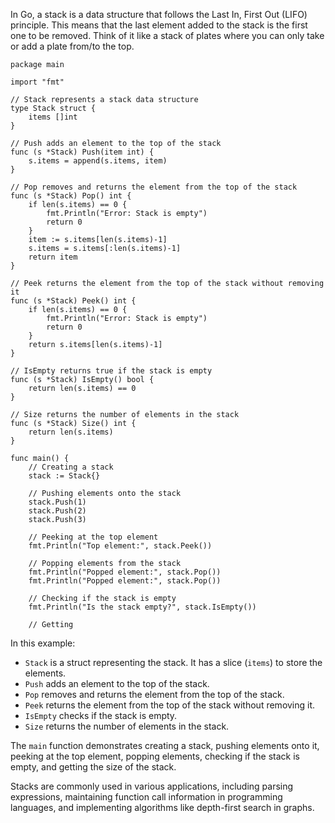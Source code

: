 In Go, a stack is a data structure that follows the Last In, First Out (LIFO) principle. This means that the last element added to the stack is the first one to be removed. Think of it like a stack of plates where you can only take or add a plate from/to the top.

```
package main

import "fmt"

// Stack represents a stack data structure
type Stack struct {
    items []int
}

// Push adds an element to the top of the stack
func (s *Stack) Push(item int) {
    s.items = append(s.items, item)
}

// Pop removes and returns the element from the top of the stack
func (s *Stack) Pop() int {
    if len(s.items) == 0 {
        fmt.Println("Error: Stack is empty")
        return 0
    }
    item := s.items[len(s.items)-1]
    s.items = s.items[:len(s.items)-1]
    return item
}

// Peek returns the element from the top of the stack without removing it
func (s *Stack) Peek() int {
    if len(s.items) == 0 {
        fmt.Println("Error: Stack is empty")
        return 0
    }
    return s.items[len(s.items)-1]
}

// IsEmpty returns true if the stack is empty
func (s *Stack) IsEmpty() bool {
    return len(s.items) == 0
}

// Size returns the number of elements in the stack
func (s *Stack) Size() int {
    return len(s.items)
}

func main() {
    // Creating a stack
    stack := Stack{}

    // Pushing elements onto the stack
    stack.Push(1)
    stack.Push(2)
    stack.Push(3)

    // Peeking at the top element
    fmt.Println("Top element:", stack.Peek())

    // Popping elements from the stack
    fmt.Println("Popped element:", stack.Pop())
    fmt.Println("Popped element:", stack.Pop())

    // Checking if the stack is empty
    fmt.Println("Is the stack empty?", stack.IsEmpty())

    // Getting

```

In this example:

- `Stack` is a struct representing the stack. It has a slice (`items`) to store the elements.
- `Push` adds an element to the top of the stack.
- `Pop` removes and returns the element from the top of the stack.
- `Peek` returns the element from the top of the stack without removing it.
- `IsEmpty` checks if the stack is empty.
- `Size` returns the number of elements in the stack.

The `main` function demonstrates creating a stack, pushing elements onto it, peeking at the top element, popping elements, checking if the stack is empty, and getting the size of the stack.

Stacks are commonly used in various applications, including parsing expressions, maintaining function call information in programming languages, and implementing algorithms like depth-first search in graphs.